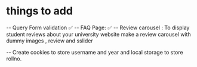 # things to add

-- Query Form validation ✅
-- FAQ Page: ✅
-- Review carousel :
To display student reviews about your university website make a review carousel with dummy images , review and sslider

-- Create cookies to store username and year and local storage to store rollno.
